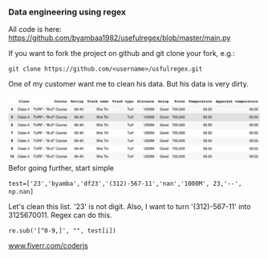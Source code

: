 ### Data engineering using regex

All code is here:
https://github.com/byambaa1982/usefulregex/blob/master/main.py

If you want to fork the project on github and git clone your fork, e.g.:

    git clone https://github.com/<username>/usfulregex.git
    
One of my customer want me to clean his data. But his data is very dirty. 

![Data](/images/data_pic.png)
Befor going further, start simple

    test=['23','byamba','df23','(312)-567-11','nan','1000M', 23,'--', np.nan]
    
Let's clean this list. '23' is not digit. Also, I want to turn '(312)-567-11' into 3125670011.
Regex can do this.

    re.sub('[^0-9,]', "", test[i])
   
www.fiverr.com/coderjs
